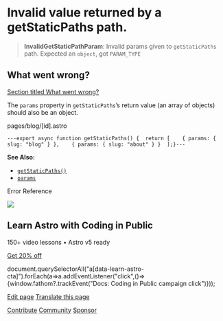 Invalid value returned by a getStaticPaths path.
================================================

> **InvalidGetStaticPathParam**: Invalid params given to `getStaticPaths` path. Expected an `object`, got `PARAM_TYPE`

What went wrong?
----------------

[Section titled What went wrong?](#what-went-wrong)

The `params` property in `getStaticPaths`’s return value (an array of objects) should also be an object.

pages/blog/\[id\].astro

    ---export async function getStaticPaths() {  return [    { params: { slug: "blog" } },    { params: { slug: "about" } }  ];}---

**See Also:**

*   [`getStaticPaths()`](/en/reference/routing-reference/#getstaticpaths)
*   [`params`](/en/reference/api-reference/#params)

Error Reference

![](/_astro/CodingInPublic.DpaYu7Qd_5sx41.webp)

Learn Astro with **Coding in Public**
-------------------------------------

150+ video lessons • Astro v5 ready

[Get 20% off](https://learnastro.dev?code=ASTRO_PROMO)

document.querySelectorAll("a\[data-learn-astro-cta\]").forEach(a=>a.addEventListener("click",()=>{window.fathom?.trackEvent("Docs: Coding in Public campaign click")}));

[Edit page](https://github.com/withastro/astro/blob/main/packages/astro/src/core/errors/errors-data.ts) [Translate this page](https://contribute.docs.astro.build/guides/i18n/)

[Contribute](/en/contribute/) [Community](https://astro.build/chat) [Sponsor](https://opencollective.com/astrodotbuild)